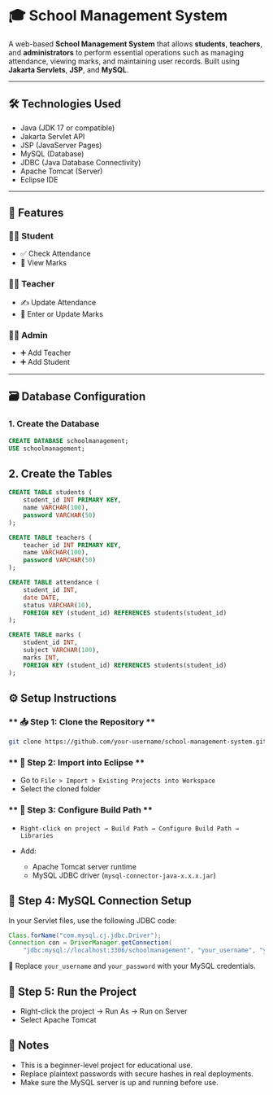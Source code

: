 # 🎓 School Management System

A web-based **School Management System** that allows **students**, **teachers**, and **administrators** to perform essential operations such as managing attendance, viewing marks, and maintaining user records. Built using **Jakarta Servlets**, **JSP**, and **MySQL**.

---

## 🛠️ Technologies Used

- Java (JDK 17 or compatible)
- Jakarta Servlet API
- JSP (JavaServer Pages)
- MySQL (Database)
- JDBC (Java Database Connectivity)
- Apache Tomcat (Server)
- Eclipse IDE

---

## 📄 Features

### 👨‍🎓 Student
- ✅ Check Attendance
- 📝 View Marks

### 👨‍🏫 Teacher
- ✍️ Update Attendance
- 🧮 Enter or Update Marks

### 👩‍💼 Admin
- ➕ Add Teacher
- ➕ Add Student

---

## 🗃️ Database Configuration

### 1. Create the Database

```sql
CREATE DATABASE schoolmanagement;
USE schoolmanagement;
```
## 2. Create the Tables

```sql
CREATE TABLE students (
    student_id INT PRIMARY KEY,
    name VARCHAR(100),
    password VARCHAR(50)
);

CREATE TABLE teachers (
    teacher_id INT PRIMARY KEY,
    name VARCHAR(100),
    password VARCHAR(50)
);

CREATE TABLE attendance (
    student_id INT,
    date DATE,
    status VARCHAR(10),
    FOREIGN KEY (student_id) REFERENCES students(student_id)
);

CREATE TABLE marks (
    student_id INT,
    subject VARCHAR(100),
    marks INT,
    FOREIGN KEY (student_id) REFERENCES students(student_id)
);
```

## ⚙️ Setup Instructions
### ** 📥 Step 1: Clone the Repository **
```bash
git clone https://github.com/your-username/school-management-system.git
```
### ** 🧩 Step 2: Import into Eclipse **
* Go to `File > Import > Existing Projects into Workspace`
* Select the cloned folder

### ** 🔧 Step 3: Configure Build Path **
* `Right-click on project → Build Path → Configure Build Path → Libraries`

* Add:
    * Apache Tomcat server runtime
    * MySQL JDBC driver (`mysql-connector-java-x.x.x.jar`)

## 🔌 Step 4: MySQL Connection Setup
In your Servlet files, use the following JDBC code:
```java
Class.forName("com.mysql.cj.jdbc.Driver");
Connection con = DriverManager.getConnection(
    "jdbc:mysql://localhost:3306/schoolmanagement", "your_username", "your_password");
```
📝 Replace `your_username` and `your_password` with your MySQL credentials.

## 🚀 Step 5: Run the Project
* Right-click the project → Run As → Run on Server
* Select Apache Tomcat

## 📌 Notes

* This is a beginner-level project for educational use.
* Replace plaintext passwords with secure hashes in real deployments.
* Make sure the MySQL server is up and running before use.
